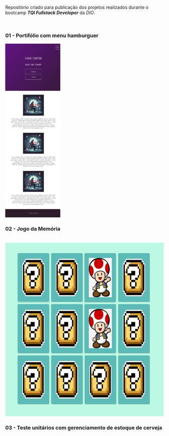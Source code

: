 
Repositório criado para publicação dos projetos realizados durante o bootcamp <i><b>TQI Fullstack Developer</b></i> da <i>DIO</i>.

</br>
<h3>01 - Portifólio com menu hamburguer</h3>
</b>
<img src="https://github.com/siqueira91/TQI-Fullstack-DIO/blob/main/desafio01.jpeg?raw=true" height="550px">
</br>

<h3>02 - Jogo da Memória</h3>
<br>
<img src="https://github.com/siqueira91/TQI-Fullstack-DIO/blob/main/desafio02.png?raw=true" height="550px">

<h3>03 - Teste unitários com gerenciamento de estoque de cerveja</h3>
<br>
